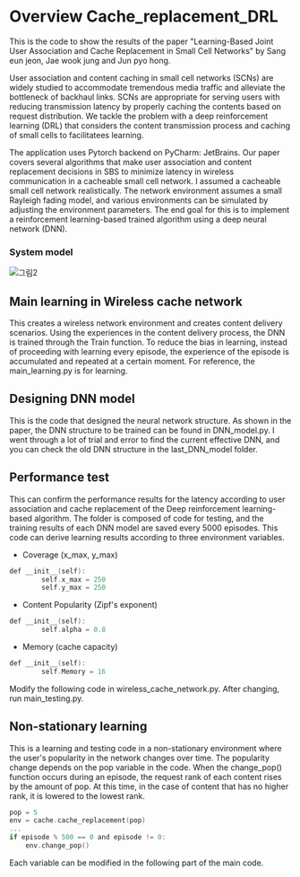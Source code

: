 # Overview Cache_replacement_DRL

This is the code to show the results of the paper "Learning-Based Joint User Association and Cache Replacement in Small Cell Networks" by Sang eun jeon, Jae wook jung and Jun pyo hong.

User association and content caching in small cell networks (SCNs) are widely studied to accommodate tremendous media traffic and alleviate the bottleneck of backhaul links. SCNs are appropriate for serving users with reducing transmission latency by properly caching the contents based on request distribution. We tackle the problem with a deep reinforcement learning (DRL) that considers the content transmission process and caching of small cells to facilitatees learning.

The application uses Pytorch backend on PyCharm: JetBrains. Our paper covers several algorithms that make user association and content replacement decisions in SBS to minimize latency in wireless communication in a cacheable small cell network. I assumed a cacheable small cell network realistically. The network environment assumes a small Rayleigh fading model, and various environments can be simulated by adjusting the environment parameters. The end goal for this is to implement a reinforcement learning-based trained algorithm using a deep neural network (DNN).

### System model

![그림2](https://user-images.githubusercontent.com/44052428/121885036-a25bcb00-cd4e-11eb-8672-d493a7ff1022.png)


## Main learning in Wireless cache network
This creates a wireless network environment and creates content delivery scenarios. Using the experiences in the content delivery process, the DNN is trained through the Train function. To reduce the bias in learning, instead of proceeding with learning every episode, the experience of the episode is accumulated and repeated at a certain moment. For reference, the main_learning.py is for learning.

## Designing DNN model 
This is the code that designed the neural network structure. As shown in the paper, the DNN structure to be trained can be found in DNN_model.py. I went through a lot of trial and error to find the current effective DNN, and you can check the old DNN structure in the last_DNN_model folder.


## Performance test
This can confirm the performance results for the latency according to user association and cache replacement of the Deep reinforcement learning-based algorithm. The folder is composed of code for testing, and the training results of each DNN model are saved every 5000 episodes. This code can derive learning results according to three environment variables.

* Coverage (x_max, y_max)
```c
def __init__(self):
        self.x_max = 250
        self.y_max = 250
```
* Content Popularity (Zipf's exponent)
```c
def __init__(self):
        self.alpha = 0.8
```
* Memory (cache capacity)
```c
def __init__(self):
        self.Memory = 16
```
Modify the following code in wireless_cache_network.py. After changing, run main_testing.py.

## Non-stationary learning 
This is a learning and testing code in a non-stationary environment where the user's popularity in the network changes over time. The popularity change depends on the pop variable in the code. When the change_pop() function occurs during an episode, the request rank of each content rises by the amount of pop. At this time, in the case of content that has no higher rank, it is lowered to the lowest rank.
```c
pop = 5
env = cache.cache_replacement(pop)
...
if episode % 500 == 0 and episode != 0:
    env.change_pop()
```
Each variable can be modified in the following part of the main code.

